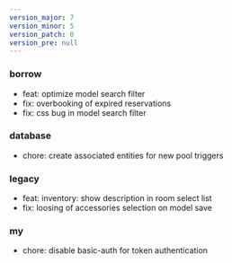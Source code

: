 ```yaml
---
version_major: 7
version_minor: 5
version_patch: 0
version_pre: null
---
```


### borrow

- feat: optimize model search filter
- fix: overbooking of expired reservations
- fix: css bug in model search filter

### database

- chore: create associated entities for new pool triggers

### legacy

- feat: inventory: show description in room select list
- fix: loosing of accessories selection on model save

### my

- chore: disable basic-auth for token authentication
